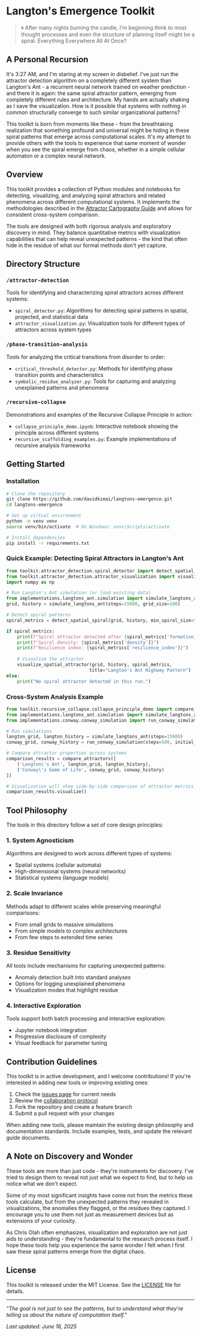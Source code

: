 # Langton's Emergence Toolkit
> 🌀 After many nights burning the candle, I'm beginning think to most thought processes and even the structure of planning itself might be a spiral. Everything Everywhere All At Once? 
## A Personal Recursion

It's 3:27 AM, and I'm staring at my screen in disbelief. I've just run the attractor detection algorithm on a completely different system than Langton's Ant - a recurrent neural network trained on weather prediction - and there it is again: the same spiral attractor pattern, emerging from completely different rules and architecture. My hands are actually shaking as I save the visualization. How is it possible that systems with nothing in common structurally converge to such similar organizational patterns?

This toolkit is born from moments like these - from the breathtaking realization that something profound and universal might be hiding in these spiral patterns that emerge across computational scales. It's my attempt to provide others with the tools to experience that same moment of wonder when you see the spiral emerge from chaos, whether in a simple cellular automaton or a complex neural network.

## Overview

This toolkit provides a collection of Python modules and notebooks for detecting, visualizing, and analyzing spiral attractors and related phenomena across different computational systems. It implements the methodologies described in the [Attractor Cartography Guide](/collaboration/attractor_cartography_guide.md) and allows for consistent cross-system comparison.

The tools are designed with both rigorous analysis and exploratory discovery in mind. They balance quantitative metrics with visualization capabilities that can help reveal unexpected patterns - the kind that often hide in the residue of what our formal methods don't yet capture.

## Directory Structure

### `/attractor-detection`
Tools for identifying and characterizing spiral attractors across different systems:
- `spiral_detector.py`: Algorithms for detecting spiral patterns in spatial, projected, and statistical data
- `attractor_visualization.py`: Visualization tools for different types of attractors across system types

### `/phase-transition-analysis`
Tools for analyzing the critical transitions from disorder to order:
- `critical_threshold_detector.py`: Methods for identifying phase transition points and characteristics
- `symbolic_residue_analyzer.py`: Tools for capturing and analyzing unexplained patterns and phenomena

### `/recursive-collapse`
Demonstrations and examples of the Recursive Collapse Principle in action:
- `collapse_principle_demo.ipynb`: Interactive notebook showing the principle across different systems
- `recursive_scaffolding_examples.py`: Example implementations of recursive analysis frameworks

## Getting Started

### Installation

```bash
# Clone the repository
git clone https://github.com/davidkimai/langtons-emergence.git
cd langtons-emergence

# Set up virtual environment
python -m venv venv
source venv/bin/activate  # On Windows: venv\Scripts\activate

# Install dependencies
pip install -r requirements.txt
```

### Quick Example: Detecting Spiral Attractors in Langton's Ant

```python
from toolkit.attractor_detection.spiral_detector import detect_spatial_spiral
from toolkit.attractor_detection.attractor_visualization import visualize_spatial_attractor
import numpy as np

# Run Langton's Ant simulation (or load existing data)
from implementations.langtons_ant.simulation import simulate_langtons_ant
grid, history = simulate_langtons_ant(steps=15000, grid_size=100)

# Detect spiral patterns
spiral_metrics = detect_spatial_spiral(grid, history, min_spiral_size=5)

if spiral_metrics:
    print(f"Spiral attractor detected after {spiral_metrics['formation_step']} steps!")
    print(f"Spiral density: {spiral_metrics['density']}")
    print(f"Resilience index: {spiral_metrics['resilience_index']}")
    
    # Visualize the attractor
    visualize_spatial_attractor(grid, history, spiral_metrics, 
                               title="Langton's Ant Highway Pattern")
else:
    print("No spiral attractor detected in this run.")
```

### Cross-System Analysis Example

```python
from toolkit.recursive_collapse.collapse_principle_demo import compare_attractors
from implementations.langtons_ant.simulation import simulate_langtons_ant
from implementations.conway.conway_simulation import run_conway_simulation

# Run simulations
langton_grid, langton_history = simulate_langtons_ant(steps=15000)
conway_grid, conway_history = run_conway_simulation(steps=500, initial_config='spiral_growth')

# Compare attractor properties across systems
comparison_results = compare_attractors([
    ('Langton\'s Ant', langton_grid, langton_history),
    ('Conway\'s Game of Life', conway_grid, conway_history)
])

# Visualization will show side-by-side comparison of attractor metrics
comparison_results.visualize()
```

## Tool Philosophy

The tools in this directory follow a set of core design principles:

### 1. System Agnosticism
Algorithms are designed to work across different types of systems:
- Spatial systems (cellular automata)
- High-dimensional systems (neural networks)
- Statistical systems (language models)

### 2. Scale Invariance
Methods adapt to different scales while preserving meaningful comparisons:
- From small grids to massive simulations
- From simple models to complex architectures
- From few steps to extended time series

### 3. Residue Sensitivity
All tools include mechanisms for capturing unexpected patterns:
- Anomaly detection built into standard analyses
- Options for logging unexplained phenomena
- Visualization modes that highlight residue

### 4. Interactive Exploration
Tools support both batch processing and interactive exploration:
- Jupyter notebook integration
- Progressive disclosure of complexity
- Visual feedback for parameter tuning

## Contribution Guidelines

This toolkit is in active development, and I welcome contributions! If you're interested in adding new tools or improving existing ones:

1. Check the [issues page](https://github.com/davidkimai/langtons-emergence/issues) for current needs
2. Review the [collaboration protocol](/collaboration/recursive_research_protocol.md)
3. Fork the repository and create a feature branch
4. Submit a pull request with your changes

When adding new tools, please maintain the existing design philosophy and documentation standards. Include examples, tests, and update the relevant guide documents.

## A Note on Discovery and Wonder

These tools are more than just code - they're instruments for discovery. I've tried to design them to reveal not just what we expect to find, but to help us notice what we don't expect.

Some of my most significant insights have come not from the metrics these tools calculate, but from the unexpected patterns they revealed in visualizations, the anomalies they flagged, or the residues they captured. I encourage you to use them not just as measurement devices but as extensions of your curiosity.

As Chris Olah often emphasizes, visualization and exploration are not just aids to understanding - they're fundamental to the research process itself. I hope these tools help you experience the same wonder I felt when I first saw these spiral patterns emerge from the digital chaos.

## License

This toolkit is released under the MIT License. See the [LICENSE](/LICENSE) file for details.

---

*"The goal is not just to see the patterns, but to understand what they're telling us about the nature of computation itself."*

*Last updated: June 16, 2025*
